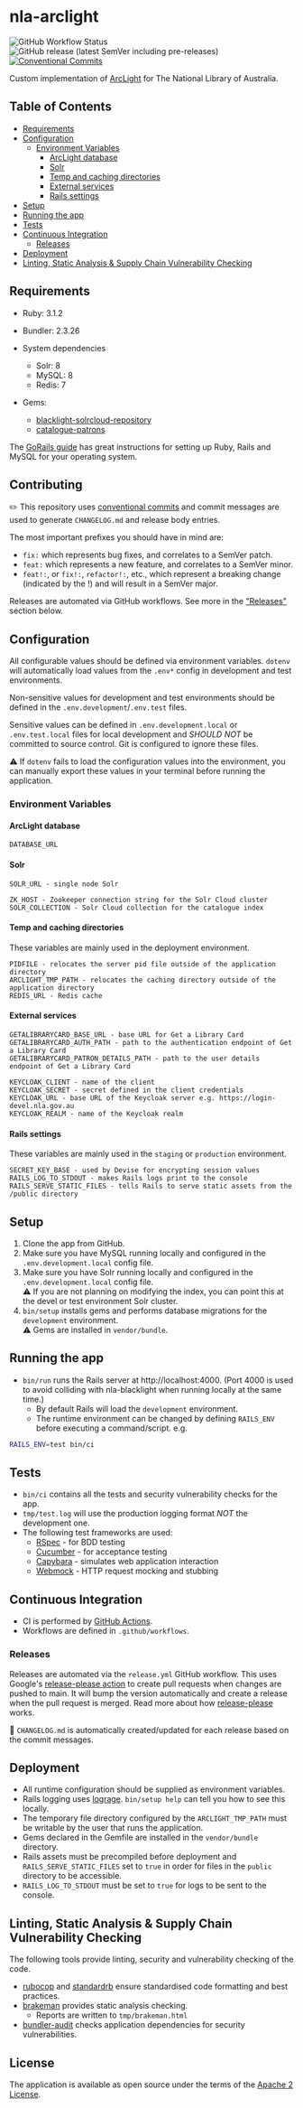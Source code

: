# nla-arclight

![GitHub Workflow Status](https://img.shields.io/github/actions/workflow/status/nla/nla-arclight/verify.yml?branch=main&logo=github)
![GitHub release (latest SemVer including pre-releases)](https://img.shields.io/github/v/release/nla/nla-arclight?include_prereleases)
[![Conventional Commits](https://img.shields.io/badge/Conventional%20Commits-1.0.0-%23FE5196?logo=conventionalcommits&logoColor=white)](https://conventionalcommits.org)

Custom implementation of [ArcLight](https://samvera.atlassian.net/wiki/spaces/samvera/pages/405211890/ArcLight) for The National Library of Australia.

## Table of Contents

* [Requirements](#requirements)
* [Configuration](#configuration)
    + [Environment Variables](#environment-variables)
        - [ArcLight database](#arclight-database)
        - [Solr](#solr)
        - [Temp and caching directories](#temp-and-caching-directories)
        - [External services](#external-services)
        - [Rails settings](#rails-settings)
* [Setup](#setup)
* [Running the app](#running-the-app)
* [Tests](#tests)
* [Continuous Integration](#continuous-integration)
    + [Releases](#releases)
* [Deployment](#deployment)
* [Linting, Static Analysis & Supply Chain Vulnerability Checking](#linting--static-analysis---supply-chain-vulnerability-checking)

## Requirements

* Ruby: 3.1.2
* Bundler: 2.3.26

* System dependencies
    - Solr: 8
    - MySQL: 8
    - Redis: 7

* Gems:
    - [blacklight-solrcloud-repository](https://github.com/nla/blacklight-solrcloud-repository)
    - [catalogue-patrons](https://github.com/nla/catalogue-patrons)

The [GoRails guide](https://gorails.com/setup) has great instructions for setting up Ruby, Rails and MySQL for your operating system.

## Contributing

✏️ This repository uses [conventional commits](https://www.conventionalcommits.org)
and commit messages are used to generate `CHANGELOG.md` and release body entries.

The most important prefixes you should have in mind are:

* `fix:` which represents bug fixes, and correlates to a SemVer patch.
* `feat:` which represents a new feature, and correlates to a SemVer minor.
* `feat!:`, or `fix!:`, `refactor!:`, etc., which represent a breaking change (indicated by the !) and will result in a SemVer major.

Releases are automated via GitHub workflows. See more in the ["Releases"](#releases) section below.

## Configuration

All configurable values should be defined via environment variables. `dotenv` will automatically load values
from the `.env*` config in development and test environments.

Non-sensitive values for development and test environments should be defined in the `.env.development`/`.env.test` files.

Sensitive values can be defined in `.env.development.local` or `.env.test.local` files for local development
and *SHOULD NOT* be committed to source control. Git is configured to ignore these files.

⚠️ If `dotenv` fails to load the configuration values into the environment, you can manually export these
values in your terminal before running the application.

### Environment Variables

#### ArcLight database
    DATABASE_URL

#### Solr
    SOLR_URL - single node Solr
    
    ZK_HOST - Zookeeper connection string for the Solr Cloud cluster
    SOLR_COLLECTION - Solr Cloud collection for the catalogue index

#### Temp and caching directories
These variables are mainly used in the deployment environment.

    PIDFILE - relocates the server pid file outside of the application directory
    ARCLIGHT_TMP_PATH - relocates the caching directory outside of the application directory
    REDIS_URL - Redis cache

#### External services
    GETALIBRARYCARD_BASE_URL - base URL for Get a Library Card
    GETALIBRARYCARD_AUTH_PATH - path to the authentication endpoint of Get a Library Card
    GETALIBRARYCARD_PATRON_DETAILS_PATH - path to the user details endpoint of Get a Library Card

    KEYCLOAK_CLIENT - name of the client
    KEYCLOAK_SECRET - secret defined in the client credentials
    KEYCLOAK_URL - base URL of the Keycloak server e.g. https://login-devel.nla.gov.au
    KEYCLOAK_REALM - name of the Keycloak realm

#### Rails settings
These variables are mainly used in the `staging` or `production` environment.

    SECRET_KEY_BASE - used by Devise for encrypting session values
    RAILS_LOG_TO_STDOUT - makes Rails logs print to the console
    RAILS_SERVE_STATIC_FILES - tells Rails to serve static assets from the /public directory

## Setup

1. Clone the app from GitHub.
2. Make sure you have MySQL running locally and configured in the `.env.development.local` config file.
3. Make sure you have Solr running locally and configured in the `.env.development.local` config file.<br />⚠️  If you are not planning on modifying the index, you can point this at the devel or test environment Solr cluster.
4. `bin/setup` installs gems and performs database migrations for the `development` environment.<br /> ⚠️ Gems are installed in `vendor/bundle`.

## Running the app

* `bin/run` runs the Rails server at http://localhost:4000. (Port 4000 is used to avoid colliding with nla-blacklight when running locally at the same time.)
    * By default Rails will load the `development` environment.
    * The runtime environment can be changed by defining `RAILS_ENV` before executing a command/script. e.g.

```bash 
RAILS_ENV=test bin/ci
```

## Tests

* `bin/ci` contains all the tests and security vulnerability checks for the app.
* `tmp/test.log` will use the production logging format *NOT* the development one.
* The following test frameworks are used:
    * [RSpec](https://rspec.info/) - for BDD testing
    * [Cucumber](https://github.com/cucumber/cucumber-rails) - for acceptance testing
    * [Capybara](http://teamcapybara.github.io/capybara/) - simulates web application interaction
    * [Webmock](https://github.com/bblimke/webmock) - HTTP request mocking and stubbing

## Continuous Integration

* CI is performed by [GitHub Actions](https://docs.github.com/en/actions).
* Workflows are defined in `.github/workflows`.

### Releases

Releases are automated via the `release.yml` GitHub workflow. This uses Google's
[release-please action](https://github.com/google-github-actions/release-please-action) to create pull
requests when changes are pushed to main. It will bump the version automatically and create a release
when the pull request is merged. Read more about how
[release-please](https://github.com/googleapis/release-please) works.

🚨 `CHANGELOG.md` is automatically created/updated for each release based on the commit messages.

## Deployment

* All runtime configuration should be supplied as environment variables.
* Rails logging uses [lograge](https://github.com/roidrage/lograge). `bin/setup help` can tell you how to see this locally.
* The temporary file directory configured by the `ARCLIGHT_TMP_PATH` must be writable by the user that runs the application.
* Gems declared in the Gemfile are installed in the `vendor/bundle` directory.
* Rails assets must be precompiled before deployment and `RAILS_SERVE_STATIC_FILES` set to `true` in order for files in the `public` directory to be accessible.
* `RAILS_LOG_TO_STDOUT` must be set to `true` for logs to be sent to the console.

## Linting, Static Analysis & Supply Chain Vulnerability Checking

The following tools provide linting, security and vulnerability checking of the code.

* [rubocop](https://rubocop.org/) and [standardrb](https://github.com/testdouble/standard) ensure standardised code formatting and best practices.
* [brakeman](https://github.com/presidentbeef/brakeman) provides static analysis checking.
    * Reports are written to `tmp/brakeman.html`
* [bundler-audit](https://github.com/rubysec/bundler-audit) checks application dependencies for security vulnerabilities.

## License
The application is available as open source under the terms of the [Apache 2 License](https://opensource.org/licenses/Apache-2.0).
